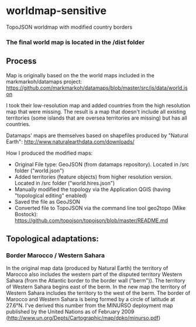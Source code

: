 # worldmap-sensitive
TopoJSON worldmap with modified country borders

### The final world map is located in the /dist folder


## Process
Map is originally based on the the world maps included in the markmarkoh/datamaps project:
https://github.com/markmarkoh/datamaps/blob/master/src/js/data/world.json

I took their low-resolution map and added countries from the high resolution map that were missing.
The result is a map that doesn't include all existing territories (some islands that are oversea territories are missing) but has all countries.

Datamaps' maps are themselves based on shapefiles produced by "Natural Earth": http://www.naturalearthdata.com/downloads/

How I produced the modified maps:
- Original File type: GeoJSON (from datamaps repository). Located in /src folder ("world.json")
- Added territories (feature objects) from higher resolution version. Located in /src folder ("world.hires.json")
- Manually modified the topology via the Application QGIS (having "topological editing" enabled)
- Saved the file as GeoJSON 
- Converted file to TopoJSON via the command line tool geo2topo (Mike Bostock): https://github.com/topojson/topojson/blob/master/README.md 


## Topological adaptations:
### Border Marocco / Western Sahara
In the original map data (produced by Natural Earth) the territory of Marocco also includes the western part of the disputed territory Western Sahara (from the Atlantic border to the border wall ("berm")). The territory of Western Sahara begins east of the berm.
In the new map the territory of Western Sahara includes the territory to the west of the berm.
The border of Marocco and Western Sahara is being formed by a circle of latitude at 27.6°N.
I've derived this number from the MINURSO deployment map published by the United Nations as of February 2009 (http://www.un.org/Depts/Cartographic/map/dpko/minurso.pdf)
